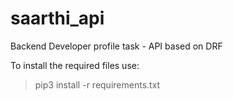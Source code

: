 # saarthi_api
Backend Developer profile task - API based on DRF

To install the required files use:
>pip3 install -r requirements.txt
